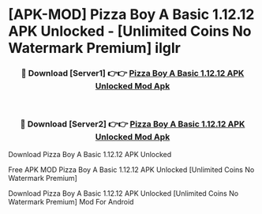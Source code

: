 # [APK-MOD] Pizza Boy A Basic 1.12.12 APK Unlocked - [Unlimited Coins No Watermark Premium] ilglr



<div align="center">
<h3>🔴 Download [Server1] 👉👉 <a href="https://momento.my/?title=Pizza_Boy_A_Basic_1.12.12_APK_Unlocked">Pizza Boy A Basic 1.12.12 APK Unlocked Mod Apk</a></h3><br>

<h3>🔴 Download [Server2] 👉👉 <a href="https://momento.my/?title=Pizza_Boy_A_Basic_1.12.12_APK_Unlocked">Pizza Boy A Basic 1.12.12 APK Unlocked Mod Apk</a></h3>
</div>



Download Pizza Boy A Basic 1.12.12 APK Unlocked 

Free APK MOD Pizza Boy A Basic 1.12.12 APK Unlocked [Unlimited Coins No Watermark Premium]

Download Pizza Boy A Basic 1.12.12 APK Unlocked [Unlimited Coins No Watermark Premium] Mod For Android

